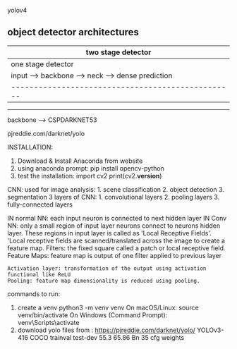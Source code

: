 yolov4

object detector architectures
--------------------------------------------------------------------------------------------------
two stage detector                                                                                |
-------------------------------------------------                                                 |
one stage detector                               |                                                |
input --> backbone --> neck --> dense prediction  |--> sparse prediction                           |
-------------------------------------------------                                                 |
--------------------------------------------------------------------------------------------------

backbone --> CSPDARKNET53

pjreddie.com/darknet/yolo

INSTALLATION:
1. Download & Install Anaconda from website
2. using anaconda prompt: pip install opencv-python
3. test the installation:
    import cv2
    print(cv2.__version__)


CNN: used for image analysis:
    1. scene classification
    2. object detection
    3. segmentation
3 layers of CNN:
    1. convolutional layers
    2. pooling layers
    3. fully-connected layers

IN normal NN: each input neuron is connected to next hidden layer
IN Conv NN: only a small region of input layer neurons connect to neurons hidden layer. These regions in input layer is called as 'Local Receptive Fields'. 'Local receptive fields are scanned/translated across the image to create a feature map.
    Filters: the fixed square called a patch or local receptive field.
    Feature Maps: feature map is output of one filter applied to previous layer

    Activation layer: transformation of the output using activation functional like ReLU
    Pooling: feature map dimensionality is reduced using pooling.

commands to run:
1. create a venv
    python3 -m venv venv
    On macOS/Linux: source venv/bin/activate
    On Windows (Command Prompt): venv\Scripts\activate
2. download yolo files from : https://pjreddie.com/darknet/yolo/
                              YOLOv3-416	COCO trainval	test-dev	55.3	65.86 Bn	35	cfg	weights

